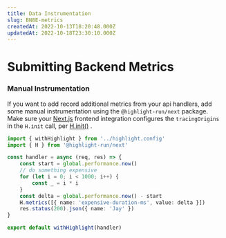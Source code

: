 ```yaml
---
title: Data Instrumentation
slug: BN8E-metrics
createdAt: 2022-10-13T18:20:48.000Z
updatedAt: 2022-10-18T23:30:10.000Z
---
```


# Submitting Backend Metrics

### Manual Instrumentation

If you want to add record additional metrics from your api handlers, add some manual instrumentation using the `@highlight-run/next` package. Make sure your [Next.js](/getting-started/client-sdk/nextjs) frontend integration configures the `tracingOrigins` in the `H.init` call, per [H.init()](/sdk/client#Hinit) .

```typescript
import { withHighlight } from '../highlight.config'
import { H } from '@highlight-run/next'

const handler = async (req, res) => {
	const start = global.performance.now()
	// do something expensive
	for (let i = 0; i < 1000; i++) {
		const _ = i * i
	}
	const delta = global.performance.now() - start
	H.metrics([{ name: 'expensive-duration-ms', value: delta }])
	res.status(200).json({ name: 'Jay' })
}

export default withHighlight(handler)
```
